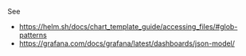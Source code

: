 See
- https://helm.sh/docs/chart_template_guide/accessing_files/#glob-patterns
- https://grafana.com/docs/grafana/latest/dashboards/json-model/
